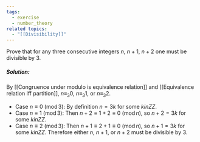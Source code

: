 ```yaml
---
tags:
  - exercise
  - number_theory
related topics:
  - "[[Divisibility]]"
---
```

Prove that for any three consecutive integers $n$, $n+1$, $n+2$ one must be divisible by $3$.
##### Solution:
By [[Congruence under modulo is equivalence relation]] and [[Equivalence relation iff partition]], $n\equiv_3 0$, $n\equiv_3 1$, or $n\equiv_3 2$.
- Case $n\equiv 0\ (\operatorname{mod} 3)$:
	By definition $n = 3k$ for some $k in ZZ$.
- Case $n\equiv 1\ (\operatorname{mod} 3)$:
	Then $n+2 \equiv 1+2 \equiv 0\ (\operatorname{mod} n)$, so $n+2 = 3k$ for some $k in ZZ$.
- Case $n\equiv 2\ (\operatorname{mod} 3)$:
	Then $n+1 \equiv 2+1 \equiv 0\ (\operatorname{mod} n)$, so $n+1 = 3k$ for some $k in ZZ$.
Therefore either $n$, $n+1$, or $n+2$ must be divisible by $3$.